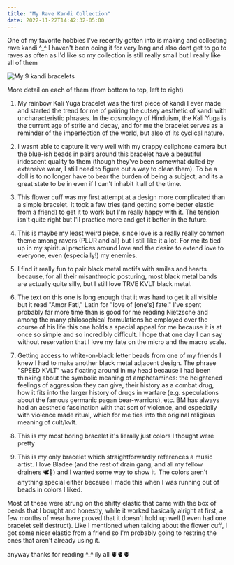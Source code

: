 ```yaml
---
title: "My Rave Kandi Collection"
date: 2022-11-22T14:42:32-05:00
---
```


One of my favorite hobbies I've recently gotten into is making and collecting
rave kandi ^_^ I haven't been doing it for very long and also dont get to go to
raves as often as I'd like so my collection is still really small but I really
like all of them

![My 9 kandi bracelets](/pix/kandi.jpeg)

More detail on each of them (from bottom to top, left to right)
1. My rainbow Kali Yuga bracelet was the first piece of kandi I ever made and
   started the trend for me of pairing the cutsey aesthetic of kandi with
   uncharacteristic phrases. In the cosmology of Hinduism, the Kali Yuga is the
   current age of strife and decay, and for me the bracelet serves as a
   reminder of the imperfection of the world, but also of its cyclical nature.

2. I wasnt able to capture it very well with my crappy cellphone camera but the
   blue-ish beads in pairs around this bracelet have a beautiful iridescent
   quality to them (though they've been somewhat dulled by extensive wear, I
   still need to figure out a way to clean them). To be a doll is to no longer
   have to bear the burden of being a subject, and its a great state to be in
   even if I can't inhabit it all of the time.

3. This flower cuff was my first attempt at a design more complicated than a
   simple bracelet. It took a few tries (and getting some better elastic from a
   friend) to get it to work but I'm really happy with it. The tension isn't
   quite right but I'll practice more and get it better in the future.

4. This is maybe my least weird piece, since love is a really really common
   theme among ravers (PLUR and all) but I still like it a lot. For me its tied
   up in my spiritual practices around love and the desire to extend love to
   everyone, even (especially!) my enemies.

5. I find it really fun to pair black metal motifs with smiles and hearts
   because, for all their misanthropic posturing, most black metal bands are
   actually quite silly, but I still love TRVE KVLT black metal.

6. The text on this one is long enough that it was hard to get it all visible
   but it read "Amor Fati," Latin for "love of [one's] fate." I've spent
   probably far more time than is good for me reading Nietzsche and among the
   many philosophical formulations he employed over the course of his life this
   one holds a special appeal for me because it is at once so simple and so
   incredibly difficult. I hope that one day I can say without reservation that
   I love my fate on the micro and the macro scale.

7. Getting access to white-on-black letter beads from one of my friends I knew
   I had to make another black metal adjacent design. The phrase "SPEED KVLT"
   was floating around in my head because I had been thinking about the
   symbolic meaning of amphetamines: the heightened feelings of aggression they
   can give, their history as a combat drug, how it fits into the larger
   history of drugs in warfare (e.g. speculations about the famous germanic
   pagan bear-warriors), etc. BM has always had an aesthetic fascination with
   that sort of violence, and especially with violence made ritual, which for
   me ties into the original religious meaning of cult/kvlt.

8. This is my most boring bracelet it's lierally just colors I thought were
   pretty

9. This is my only bracelet which straightforwardly references a music artist.
   I love Bladee (and the rest of drain gang, and all my fellow drainers 🕊️🙏)
   and I wanted some way to show it. The colors aren't anything special either
   because I made this when I was running out of beads in colors I liked.

Most of these were strung on the shitty elastic that came with the box of beads
that I bought and honestly, while it worked basically alright at first, a few
months of wear have proved that it doesn't hold up well (I even had one
bracelet self destruct). Like I mentioned when talking about the flower cuff, I
got some nicer elastic from a friend so I'm probably going to restring the ones
that aren't already using it.

anyway thanks for reading ^_^ ily all 🫀🫀🫀
